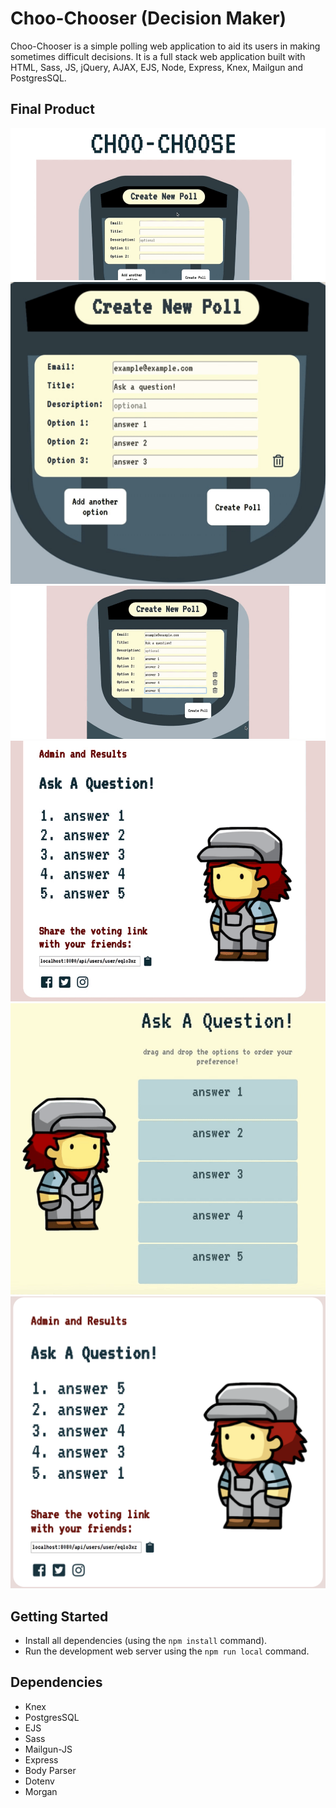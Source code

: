 # Choo-Chooser (Decision Maker)

Choo-Chooser is a simple polling web application to aid its users in making sometimes difficult decisions. It is a full stack web application built with HTML, Sass, JS, jQuery, AJAX, EJS, Node, Express, Knex, Mailgun and PostgresSQL.

## Final Product

!["Checkout our home page!"](https://github.com/alarryant/Decision-Maker/blob/master/docs/homepage.gif?raw=true)
!["add up to 5 options!"](https://github.com/alarryant/Decision-Maker/blob/master/docs/poll.gif?raw=true)
!["Make a poll!"](https://github.com/alarryant/Decision-Maker/blob/master/docs/create-a-poll.gif?raw=true)
!["Share on facebook!"](https://github.com/alarryant/Decision-Maker/blob/master/docs/facebook.gif?raw=true)
!["Let your friends cast their votes!"](https://github.com/alarryant/Decision-Maker/blob/master/docs/cast-your-vote.gif?raw=true)
!["See the results!"](https://github.com/alarryant/Decision-Maker/blob/master/docs/Screen%20Shot%202018-10-23%20at%207.11.39%20PM.png?raw=true)


## Getting Started

- Install all dependencies (using the `npm install` command).
- Run the development web server using the `npm run local` command.

## Dependencies

- Knex
- PostgresSQL
- EJS
- Sass
- Mailgun-JS
- Express
- Body Parser
- Dotenv
- Morgan
